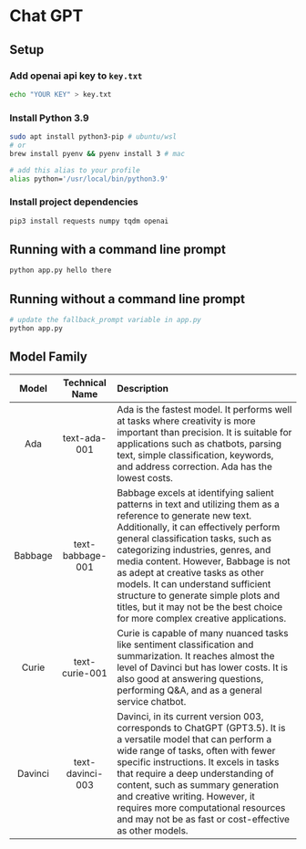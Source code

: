 # Chat GPT

## Setup

### Add openai api key to `key.txt`

```sh
echo "YOUR KEY" > key.txt
```

### Install Python 3.9

```sh
sudo apt install python3-pip # ubuntu/wsl
# or
brew install pyenv && pyenv install 3 # mac
```

```sh
# add this alias to your profile
alias python='/usr/local/bin/python3.9'
```

### Install project dependencies

```sh
pip3 install requests numpy tqdm openai
```

## Running with a command line prompt

```sh
python app.py hello there
```

## Running without a command line prompt

```sh
# update the fallback_prompt variable in app.py
python app.py
```

## Model Family

|  Model  |  Technical Name  | Description                                                                                                                                                                                                                                                                                                                                                                                                                                                                 |
| :-----: | :--------------: | :-------------------------------------------------------------------------------------------------------------------------------------------------------------------------------------------------------------------------------------------------------------------------------------------------------------------------------------------------------------------------------------------------------------------------------------------------------------------------- |
|   Ada   |   text-ada-001   | Ada is the fastest model. It performs well at tasks where creativity is more important than precision. It is suitable for applications such as chatbots, parsing text, simple classification, keywords, and address correction. Ada has the lowest costs.                                                                                                                                                                                                                   |
| Babbage | text-babbage-001 | Babbage excels at identifying salient patterns in text and utilizing them as a reference to generate new text. Additionally, it can effectively perform general classification tasks, such as categorizing industries, genres, and media content. However, Babbage is not as adept at creative tasks as other models. It can understand sufficient structure to generate simple plots and titles, but it may not be the best choice for more complex creative applications. |
|  Curie  |  text-curie-001  | Curie is capable of many nuanced tasks like sentiment classification and summarization. It reaches almost the level of Davinci but has lower costs. It is also good at answering questions, performing Q&A, and as a general service chatbot.                                                                                                                                                                                                                               |
| Davinci | text-davinci-003 | Davinci, in its current version 003, corresponds to ChatGPT (GPT3.5). It is a versatile model that can perform a wide range of tasks, often with fewer specific instructions. It excels in tasks that require a deep understanding of content, such as summary generation and creative writing. However, it requires more computational resources and may not be as fast or cost-effective as other models.                                                                 |

